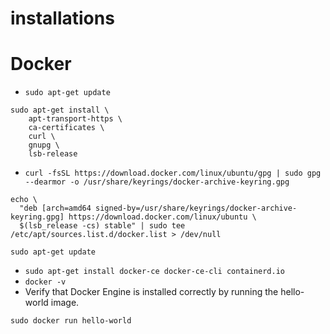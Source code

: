 # installations
# Docker
-  `sudo apt-get update`
```
sudo apt-get install \
    apt-transport-https \
    ca-certificates \
    curl \
    gnupg \
    lsb-release
```
- `curl -fsSL https://download.docker.com/linux/ubuntu/gpg | sudo gpg --dearmor -o /usr/share/keyrings/docker-archive-keyring.gpg`
```
echo \
  "deb [arch=amd64 signed-by=/usr/share/keyrings/docker-archive-keyring.gpg] https://download.docker.com/linux/ubuntu \
  $(lsb_release -cs) stable" | sudo tee /etc/apt/sources.list.d/docker.list > /dev/null
```
`sudo apt-get update`
- `sudo apt-get install docker-ce docker-ce-cli containerd.io`
- `docker -v`
- Verify that Docker Engine is installed correctly by running the hello-world image.

 `sudo docker run hello-world`
